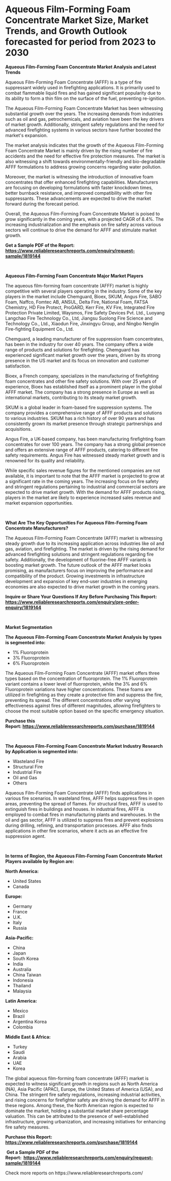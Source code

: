 <p><h1>Aqueous Film-Forming Foam Concentrate Market Size, Market Trends, and Growth Outlook forecasted for period from 2023 to 2030</h1></p><p><strong>Aqueous Film-Forming Foam Concentrate Market Analysis and Latest Trends</strong></p>
<p><p>Aqueous Film-Forming Foam Concentrate (AFFF) is a type of fire suppressant widely used in firefighting applications. It is primarily used to combat flammable liquid fires and has gained significant popularity due to its ability to form a thin film on the surface of the fuel, preventing re-ignition.</p><p>The Aqueous Film-Forming Foam Concentrate Market has been witnessing substantial growth over the years. The increasing demands from industries such as oil and gas, petrochemicals, and aviation have been the key drivers of market growth. Additionally, stringent safety regulations and the need for advanced firefighting systems in various sectors have further boosted the market's expansion.</p><p>The market analysis indicates that the growth of the Aqueous Film-Forming Foam Concentrate Market is mainly driven by the rising number of fire accidents and the need for effective fire protection measures. The market is also witnessing a shift towards environmentally-friendly and bio-degradable AFFF formulations to address growing concerns regarding water pollution.</p><p>Moreover, the market is witnessing the introduction of innovative foam concentrates that offer enhanced firefighting capabilities. Manufacturers are focusing on developing formulations with faster knockdown times, better burnback resistance, and improved compatibility with other fire suppressants. These advancements are expected to drive the market forward during the forecast period.</p><p>Overall, the Aqueous Film-Forming Foam Concentrate Market is poised to grow significantly in the coming years, with a projected CAGR of 8.4%. The increasing industrialization and the emphasis on fire safety across various sectors will continue to drive the demand for AFFF and stimulate market growth.</p></p>
<p><strong>Get a Sample PDF of the Report:&nbsp; <a href="https://www.reliableresearchreports.com/enquiry/request-sample/1819144">https://www.reliableresearchreports.com/enquiry/request-sample/1819144</a></strong></p>
<p>&nbsp;</p>
<p><strong>Aqueous Film-Forming Foam Concentrate Major Market Players</strong></p>
<p><p>The aqueous film-forming foam concentrate (AFFF) market is highly competitive with several players operating in the industry. Some of the key players in the market include Chemguard, Bioex, SKUM, Angus Fire, SABO Foam, Naffco, Fomtec AB, ANSUL, Delta Fire, National Foam, FATSA Chemistry, HD Fire Protect, ProGARD, Kerr Fire, KV Fire, Integrated Fire Protection Private Limited, Waysmos, Fire Safety Devices Pvt. Ltd., Luoyang Langchao Fire Technology Co., Ltd, Jiangsu Suolong Fire Science and Technology Co., Ltd., Xiaodun Fire, Jinxingyu Group, and Ningbo Nenglin Fire-fighting Equipment Co., Ltd.</p><p>Chemguard, a leading manufacturer of fire suppression foam concentrates, has been in the industry for over 40 years. The company offers a wide range of products and solutions for firefighting. Chemguard has experienced significant market growth over the years, driven by its strong presence in the US market and its focus on innovation and customer satisfaction.</p><p>Bioex, a French company, specializes in the manufacturing of firefighting foam concentrates and other fire safety solutions. With over 25 years of experience, Bioex has established itself as a prominent player in the global AFFF market. The company has a strong presence in Europe as well as international markets, contributing to its steady market growth.</p><p>SKUM is a global leader in foam-based fire suppression systems. The company provides a comprehensive range of AFFF products and solutions to various industries. SKUM has a rich history of over 90 years and has consistently grown its market presence through strategic partnerships and acquisitions.</p><p>Angus Fire, a UK-based company, has been manufacturing firefighting foam concentrates for over 100 years. The company has a strong global presence and offers an extensive range of AFFF products, catering to different fire safety requirements. Angus Fire has witnessed steady market growth and is renowned for its quality and reliability.</p><p>While specific sales revenue figures for the mentioned companies are not available, it is important to note that the AFFF market is projected to grow at a significant rate in the coming years. The increasing focus on fire safety and stringent regulations pertaining to industrial and commercial sectors are expected to drive market growth. With the demand for AFFF products rising, players in the market are likely to experience increased sales revenue and market expansion opportunities.</p></p>
<p>&nbsp;</p>
<p><strong>What Are The Key Opportunities For Aqueous Film-Forming Foam Concentrate Manufacturers?</strong></p>
<p><p>The Aqueous Film-Forming Foam Concentrate (AFFF) market is witnessing steady growth due to its increasing application across industries like oil and gas, aviation, and firefighting. The market is driven by the rising demand for advanced firefighting solutions and stringent regulations regarding fire safety. Additionally, the development of fluorine-free AFFF variants is boosting market growth. The future outlook of the AFFF market looks promising, as manufacturers focus on improving the performance and compatibility of the product. Growing investments in infrastructure development and expansion of key end-user industries in emerging economies are also expected to drive market growth in the coming years.</p></p>
<p><strong>Inquire or Share Your Questions If Any Before Purchasing This Report: <a href="https://www.reliableresearchreports.com/enquiry/pre-order-enquiry/1819144">https://www.reliableresearchreports.com/enquiry/pre-order-enquiry/1819144</a></strong></p>
<p>&nbsp;</p>
<p><strong>Market Segmentation</strong></p>
<p><strong>The Aqueous Film-Forming Foam Concentrate Market Analysis by types is segmented into:</strong></p>
<p><ul><li>1% Fluoroprotein</li><li>3% Fluoroprotein</li><li>6% Fluoroprotein</li></ul></p>
<p><p>The Aqueous Film-Forming Foam Concentrate (AFFF) market offers three types based on the concentration of fluoroprotein. The 1% Fluoroprotein variant contains a lower level of fluoroprotein, while the 3% and 6% Fluoroprotein variations have higher concentrations. These foams are utilized in firefighting as they create a protective film and suppress the fire, preventing its spread. The different concentrations offer varying effectiveness against fires of different magnitudes, allowing firefighters to choose the most suitable option based on the specific emergency situation.</p></p>
<p><strong>Purchase this Report:&nbsp;<a href="https://www.reliableresearchreports.com/purchase/1819144">https://www.reliableresearchreports.com/purchase/1819144</a></strong></p>
<p>&nbsp;</p>
<p><strong>The Aqueous Film-Forming Foam Concentrate Market Industry Research by Application is segmented into:</strong></p>
<p><ul><li>Wasteland Fire</li><li>Structural Fire</li><li>Industrial Fire</li><li>Oil and Gas</li><li>Others</li></ul></p>
<p><p>Aqueous Film-Forming Foam Concentrate (AFFF) finds applications in various fire scenarios. In wasteland fires, AFFF helps suppress fires in open areas, preventing the spread of flames. For structural fires, AFFF is used to extinguish fires in buildings and houses. In industrial fires, AFFF is employed to combat fires in manufacturing plants and warehouses. In the oil and gas sector, AFFF is utilized to suppress fires and prevent explosions during drilling, refining, and transportation processes. AFFF also finds applications in other fire scenarios, where it acts as an effective fire suppression agent.</p></p>
<p>&nbsp;</p>
<p><strong>In terms of Region, the Aqueous Film-Forming Foam Concentrate Market Players available by Region are:</strong></p>
<p>
    <p> <strong> North America: </strong>
        <ul>
            <li>United States</li>
            <li>Canada</li>
        </ul>
        </p> 
    <p> <strong> Europe: </strong>
        <ul>
            <li>Germany</li>
            <li>France</li>
            <li>U.K.</li>
            <li>Italy</li>
            <li>Russia</li>
        </ul>
        </p> 
    <p> <strong> Asia-Pacific: </strong>
        <ul>
            <li>China</li>
            <li>Japan</li>
            <li>South Korea</li>
            <li>India</li>
            <li>Australia</li>
            <li>China Taiwan</li>
            <li>Indonesia</li>
            <li>Thailand</li>
            <li>Malaysia</li>
        </ul>
        </p> 
    <p> <strong> Latin America: </strong>
        <ul>
            <li>Mexico</li>
            <li>Brazil</li>
            <li>Argentina Korea</li>
            <li>Colombia</li>
        </ul>
        </p> 
    <p> <strong> Middle East & Africa: </strong>
        <ul>
            <li>Turkey</li>
            <li>Saudi</li>
            <li>Arabia</li>
            <li>UAE</li>
            <li>Korea</li>
        </ul>
    </p>
    </p>
<p><p>The global aqueous film-forming foam concentrate (AFFF) market is expected to witness significant growth in regions such as North America (NA), Asia Pacific (APAC), Europe, the United States of America (USA), and China. The stringent fire safety regulations, increasing industrial activities, and rising concerns for firefighter safety are driving the demand for AFFF in these regions. Among these, the North American region is expected to dominate the market, holding a substantial market share percentage valuation. This can be attributed to the presence of well-established infrastructure, growing urbanization, and increasing initiatives for enhancing fire safety measures.</p></p>
<p><strong>Purchase this Report: <a href="https://www.reliableresearchreports.com/purchase/1819144">https://www.reliableresearchreports.com/purchase/1819144</a></strong></p>
<p>&nbsp;<strong>Get a Sample PDF of the Report:&nbsp;&nbsp;<a href="https://www.reliableresearchreports.com/enquiry/request-sample/1819144">https://www.reliableresearchreports.com/enquiry/request-sample/1819144</a></strong></p>
<p><strong></strong></p>
<p>Check more reports on https://www.reliableresearchreports.com/</p>